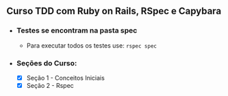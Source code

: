 ## Curso TDD com Ruby on Rails, RSpec e Capybara
- ### Testes se encontram na pasta spec
  - Para executar todos os testes use: `rspec spec` 
- ### Seções do Curso:

  - [x] Seção 1 - Conceitos Iniciais
  - [x] Seção 2 - Rspec
